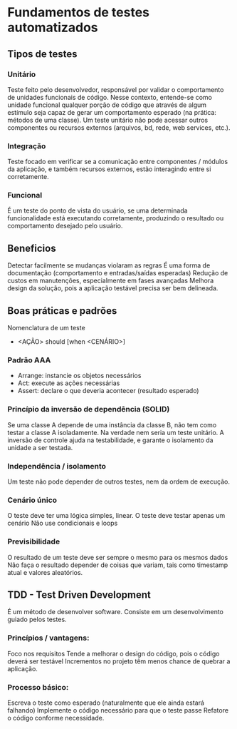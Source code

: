 # Fundamentos de testes automatizados
## Tipos de testes
### Unitário
Teste feito pelo desenvolvedor, responsável por validar o comportamento de unidades funcionais de código. Nesse contexto, entende-se como unidade funcional qualquer porção de código que através de algum estímulo seja capaz de gerar um comportamento esperado (na prática: métodos de uma classe). Um teste unitário não pode acessar outros componentes ou recursos externos (arquivos, bd, rede, web services, etc.).
### Integração
Teste focado em verificar se a comunicação entre componentes / módulos da aplicação, e também recursos externos, estão interagindo entre si corretamente.
### Funcional
É um teste do ponto de vista do usuário, se uma determinada funcionalidade está executando corretamente, produzindo o resultado ou comportamento desejado pelo usuário.

## Beneficios
Detectar facilmente se mudanças violaram as regras
É uma forma de documentação (comportamento e entradas/saídas esperadas)
Redução de custos em manutenções, especialmente em fases avançadas
Melhora design da solução, pois a aplicação testável precisa ser bem delineada.

## Boas práticas e padrões
Nomenclatura de um teste
- <AÇÃO> should <EFEITO> [when <CENÁRIO>]

### Padrão AAA
- Arrange: instancie os objetos necessários
- Act: execute as ações necessárias
- Assert: declare o que deveria acontecer (resultado esperado)

### Princípio da inversão de dependência (SOLID)
Se uma classe A depende de uma instância da classe B, não tem como testar a classe A isoladamente. Na verdade nem seria um teste unitário.
A inversão de controle ajuda na testabilidade, e garante o isolamento da unidade a ser testada.

### Independência / isolamento
Um teste não pode depender de outros testes, nem da ordem de execução.

### Cenário único
O teste deve ter uma lógica simples, linear.
O teste deve testar apenas um cenário
Não use condicionais e loops

### Previsibilidade
O resultado de um teste deve ser sempre o mesmo para os mesmos dados
Não faça o resultado depender de coisas que variam, tais como timestamp atual e valores aleatórios.

## TDD - Test Driven Development
É um método de desenvolver software. Consiste em um desenvolvimento guiado pelos testes.

### Princípios / vantagens:
Foco nos requisitos
Tende a melhorar o design do código, pois o código deverá ser testável
Incrementos no projeto têm menos chance de quebrar a aplicação.

### Processo básico:
Escreva o teste como esperado (naturalmente que ele ainda estará falhando)
Implemente o código necessário para que o teste passe
Refatore o código conforme necessidade.

